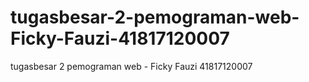 # tugasbesar-2-pemograman-web-Ficky-Fauzi-41817120007
tugasbesar 2 pemograman web - Ficky Fauzi 41817120007

